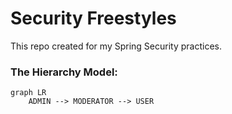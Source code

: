 # Security Freestyles

This repo created for my Spring Security practices.

### The Hierarchy Model:
```mermaid
graph LR
    ADMIN --> MODERATOR --> USER
```  